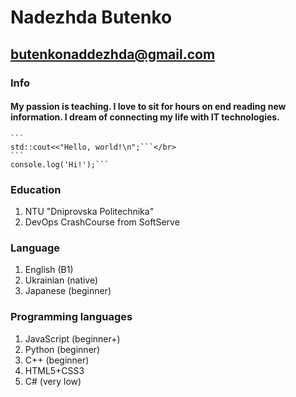 # Nadezhda Butenko
## butenkonaddezhda@gmail.com
### Info
#### My passion is teaching. I love to sit for hours on end reading new information. I dream of connecting my life with IT technologies. </br>
    ```
    std::cout<<"Hello, world!\n";```</br>
    ```
    console.log('Hi!');```
  
### Education 
1. NTU "Dniprovska Politechnika"
2. DevOps CrashCourse from SoftServe
### Language
1. English (B1)
2. Ukrainian (native)
3. Japanese (beginner)
### Programming languages
1. JavaScript (beginner+)
2. Python (beginner)
3. C++ (beginner)
4. HTML5+CSS3
5. C# (very low)
